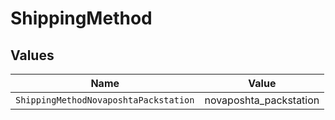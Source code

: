 # ShippingMethod


## Values

| Name                                  | Value                                 |
| ------------------------------------- | ------------------------------------- |
| `ShippingMethodNovaposhtaPackstation` | novaposhta_packstation                |